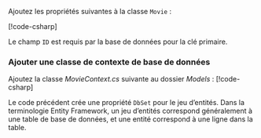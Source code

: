 Ajoutez les propriétés suivantes à la classe `Movie` :

[!code-csharp[](../../tutorials/razor-pages/razor-pages-start/sample/RazorPagesMovie/Models/MovieNoEF.cs?name=snippet_MovieNoEF)]

Le champ `ID` est requis par la base de données pour la clé primaire.

<a name="dc"></a>
### <a name="add-a-database-context-class"></a>Ajouter une classe de contexte de base de données

Ajoutez la classe *MovieContext.cs* suivante au dossier *Models* : [!code-csharp[](../../tutorials/razor-pages/razor-pages-start/snapshot_sample/RazorPagesMovie/Models/MovieContext.cs)]

Le code précédent crée une propriété `DbSet` pour le jeu d’entités. Dans la terminologie Entity Framework, un jeu d’entités correspond généralement à une table de base de données, et une entité correspond à une ligne dans la table.
